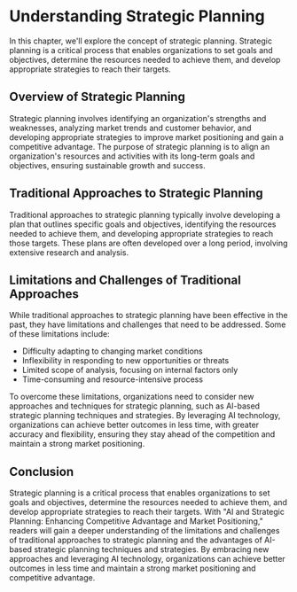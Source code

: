 Understanding Strategic Planning
=========================================

In this chapter, we'll explore the concept of strategic planning. Strategic planning is a critical process that enables organizations to set goals and objectives, determine the resources needed to achieve them, and develop appropriate strategies to reach their targets.

Overview of Strategic Planning
------------------------------

Strategic planning involves identifying an organization's strengths and weaknesses, analyzing market trends and customer behavior, and developing appropriate strategies to improve market positioning and gain a competitive advantage. The purpose of strategic planning is to align an organization's resources and activities with its long-term goals and objectives, ensuring sustainable growth and success.

Traditional Approaches to Strategic Planning
--------------------------------------------

Traditional approaches to strategic planning typically involve developing a plan that outlines specific goals and objectives, identifying the resources needed to achieve them, and developing appropriate strategies to reach those targets. These plans are often developed over a long period, involving extensive research and analysis.

Limitations and Challenges of Traditional Approaches
----------------------------------------------------

While traditional approaches to strategic planning have been effective in the past, they have limitations and challenges that need to be addressed. Some of these limitations include:

* Difficulty adapting to changing market conditions
* Inflexibility in responding to new opportunities or threats
* Limited scope of analysis, focusing on internal factors only
* Time-consuming and resource-intensive process

To overcome these limitations, organizations need to consider new approaches and techniques for strategic planning, such as AI-based strategic planning techniques and strategies. By leveraging AI technology, organizations can achieve better outcomes in less time, with greater accuracy and flexibility, ensuring they stay ahead of the competition and maintain a strong market positioning.

Conclusion
----------

Strategic planning is a critical process that enables organizations to set goals and objectives, determine the resources needed to achieve them, and develop appropriate strategies to reach their targets. With "AI and Strategic Planning: Enhancing Competitive Advantage and Market Positioning," readers will gain a deeper understanding of the limitations and challenges of traditional approaches to strategic planning and the advantages of AI-based strategic planning techniques and strategies. By embracing new approaches and leveraging AI technology, organizations can achieve better outcomes in less time and maintain a strong market positioning and competitive advantage.


